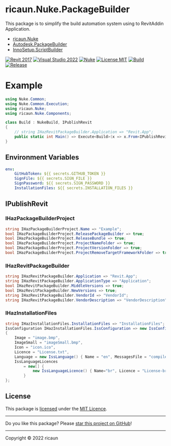# ricaun.Nuke.PackageBuilder

This package is to simplify the build automation system using to RevitAddin Application. 
- [ricaun.Nuke](https://www.nuget.org/packages/ricaun.Nuke) 
- [Autodesk.PackageBuilder](https://www.nuget.org/packages/Autodesk.PackageBuilder/)
- [InnoSetup.ScriptBuilder](https://www.nuget.org/packages/InnoSetup.ScriptBuilder/)

[![Revit 2017](https://img.shields.io/badge/Revit-2017+-blue.svg)](https://github.com/ricaun-io/ricaun.Nuke.PackageBuilder)
[![Visual Studio 2022](https://img.shields.io/badge/Visual%20Studio-2022-blue)](https://github.com/ricaun-io/ricaun.Nuke.PackageBuilder)
[![Nuke](https://img.shields.io/badge/Nuke-Build-blue)](https://nuke.build/)
[![License MIT](https://img.shields.io/badge/License-MIT-blue.svg)](LICENSE)
[![Build](https://github.com/ricaun-io/ricaun.Nuke.PackageBuilder/actions/workflows/Build.yml/badge.svg)](https://github.com/ricaun-io/ricaun.Nuke.PackageBuilder/actions)
[![Release](https://img.shields.io/nuget/v/ricaun.Nuke.PackageBuilder?logo=nuget&label=release&color=blue)](https://www.nuget.org/packages/ricaun.Nuke.PackageBuilder)

# Example

```C#
using Nuke.Common;
using Nuke.Common.Execution;
using ricaun.Nuke;
using ricaun.Nuke.Components;

class Build : NukeBuild, IPublishRevit
{
    // string IHazRevitPackageBuilder.Application => "Revit.App";
    public static int Main() => Execute<Build>(x => x.From<IPublishRevit>().Build);
}
```

## Environment Variables

```yml
env:
    GitHubToken: ${{ secrets.GITHUB_TOKEN }}
    SignFile: ${{ secrets.SIGN_FILE }}
    SignPassword: ${{ secrets.SIGN_PASSWORD }}
    InstallationFiles: ${{ secrets.INSTALLATION_FILES }}
```

## IPublishRevit

### IHazPackageBuilderProject
```C#
string IHazPackageBuilderProject.Name => "Example";
bool IHazPackageBuilderProject.ReleasePackageBuilder => true;
bool IHazPackageBuilderProject.ReleaseBundle => true;
bool IHazPackageBuilderProject.ProjectNameFolder => true;
bool IHazPackageBuilderProject.ProjectVersionFolder => true;
bool IHazPackageBuilderProject.ProjectRemoveTargetFrameworkFolder => true;
```

### IHazRevitPackageBuilder

```C#
string IHazRevitPackageBuilder.Application => "Revit.App";
string IHazRevitPackageBuilder.ApplicationType => "Application";
bool IHazRevitPackageBuilder.MiddleVersions => true;
bool IHazRevitPackageBuilder.NewVersions => true;
string IHazRevitPackageBuilder.VendorId => "VendorId";
string IHazRevitPackageBuilder.VendorDescription => "VendorDescription";
```

### IHazInstallationFiles

```C#
string IHazInstallationFiles.InstallationFiles => "InstallationFiles";
IssConfiguration IHazInstallationFiles.IssConfiguration => new IssConfiguration()
{
    Image = "image.bmp",
    ImageSmall = "imageSmall.bmp",
    Icon = "icon.ico",
    Licence = "License.txt",
    Language = new IssLanguage() { Name = "en", MessagesFile = "compiler:Default.isl"},
    IssLanguageLicences
        = new[] {
            new IssLanguageLicence() { Name="br", Licence = "License-br.txt", MessagesFile = @"compiler:Languages\BrazilianPortuguese.isl"}
        }
};
```


## License

This package is [licensed](LICENSE) under the [MIT Licence](https://en.wikipedia.org/wiki/MIT_License).

---

Do you like this package? Please [star this project on GitHub](https://github.com/ricaun-io/ricaun.Nuke.PackageBuilder/stargazers)!

---

Copyright © 2022 ricaun

